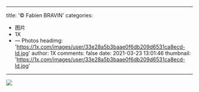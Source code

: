 
---
title: '© Fabien BRAVIN'
categories: 
 - 图片
 - 1X
 - — Photos
headimg: 'https://1x.com/images/user/33e28a5b3baae0f6db209d6531ca8ecd-ld.jpg'
author: 1X
comments: false
date: 2021-03-23 13:01:46
thumbnail: 'https://1x.com/images/user/33e28a5b3baae0f6db209d6531ca8ecd-ld.jpg'
---

<div>   
<img src="https://1x.com/images/user/33e28a5b3baae0f6db209d6531ca8ecd-ld.jpg" referrerpolicy="no-referrer">  
</div>
            